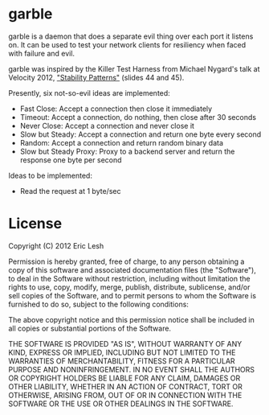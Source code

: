 garble
======

garble is a daemon that does a separate evil thing over each port it
listens on. It can be used to test your network clients for resiliency
when faced with failure and evil.

garble was inspired by the Killer Test Harness from Michael Nygard's
talk at Velocity 2012, ["Stability
Patterns"](http://velocityconf.com/velocity2012/public/schedule/detail/24841)
(slides 44 and 45).

Presently, six not-so-evil ideas are implemented:
- Fast Close: Accept a connection then close it immediately
- Timeout: Accept a connection, do nothing, then close after 30 seconds
- Never Close: Accept a connection and never close it
- Slow but Steady: Accept a connection and return one byte every second
- Random: Accept a connection and return random binary data
- Slow but Steady Proxy: Proxy to a backend server and return the response one byte per second

Ideas to be implemented:
- Read the request at 1 byte/sec

License
=======
Copyright (C) 2012 Eric Lesh

Permission is hereby granted, free of charge, to any person obtaining
a copy of this software and associated documentation files (the
"Software"), to deal in the Software without restriction, including
without limitation the rights to use, copy, modify, merge, publish,
distribute, sublicense, and/or sell copies of the Software, and to
permit persons to whom the Software is furnished to do so, subject to
the following conditions:

The above copyright notice and this permission notice shall be
included in all copies or substantial portions of the Software.

THE SOFTWARE IS PROVIDED "AS IS", WITHOUT WARRANTY OF ANY KIND,
EXPRESS OR IMPLIED, INCLUDING BUT NOT LIMITED TO THE WARRANTIES OF
MERCHANTABILITY, FITNESS FOR A PARTICULAR PURPOSE AND
NONINFRINGEMENT. IN NO EVENT SHALL THE AUTHORS OR COPYRIGHT HOLDERS BE
LIABLE FOR ANY CLAIM, DAMAGES OR OTHER LIABILITY, WHETHER IN AN ACTION
OF CONTRACT, TORT OR OTHERWISE, ARISING FROM, OUT OF OR IN CONNECTION
WITH THE SOFTWARE OR THE USE OR OTHER DEALINGS IN THE SOFTWARE.

